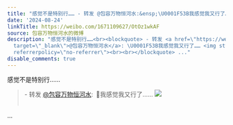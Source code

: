 ```yaml
---
title: "感觉不是特别行…… - 转发 @包容万物恒河水:&ensp;\U0001F53B我感觉我又行了…… [图片]"
date: '2024-08-24'
linkTitle: https://weibo.com/1671109627/OtOz1wkAF
source: 包容万物恒河水的微博
description: "感觉不是特别行……<br><blockquote> - 转发 <a href=\"https://weibo.com/1671109627\"
  target=\"_blank\">@包容万物恒河水</a>: \U0001F53B我感觉我又行了…… <img style=\"\" src=\"https://tvax4.sinaimg.cn/large/639b1bfbly1hszev6jx9wj21gv0tp1kz.jpg\"
  referrerpolicy=\"no-referrer\"><br><br></blockquote> ..."
disable_comments: true
---
```

感觉不是特别行……<br><blockquote> - 转发 <a href="https://weibo.com/1671109627" target="_blank">@包容万物恒河水</a>: 🔻我感觉我又行了…… <img style="" src="https://tvax4.sinaimg.cn/large/639b1bfbly1hszev6jx9wj21gv0tp1kz.jpg" referrerpolicy="no-referrer"><br><br></blockquote> ...